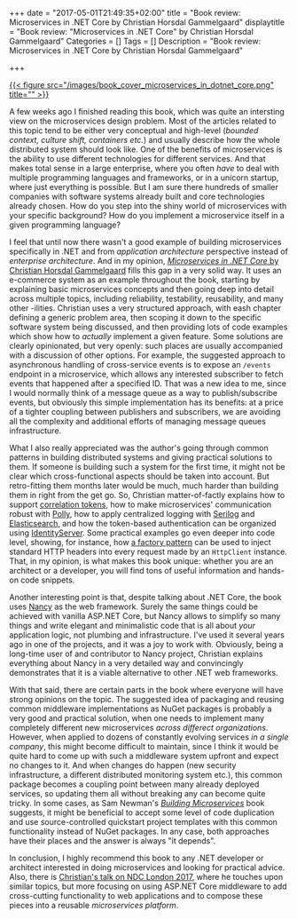 +++
date = "2017-05-01T21:49:35+02:00"
title = "Book review: Microservices in .NET Core by Christian Horsdal Gammelgaard"
displaytitle = "Book review: \"Microservices in .NET Core\" by Christian Horsdal Gammelgaard"
Categories = []
Tags = []
Description = "Book review: Microservices in .NET Core by Christian Horsdal Gammelgaard"

+++

[{{< figure src="/images/book_cover_microservices_in_dotnet_core.png" title="" >}}](https://www.manning.com/books/microservices-in-net-core)

A few weeks ago I finished reading this book, which was quite an intersting view on the microservices design problem. Most of the articles related to this topic tend to be either very conceptual and high-level (*bounded context, culture shift, containers etc.*) and usually describe how the whole distributed system should look like. One of the benefits of microservices is the ability to use different technologies for different services. And that makes total sense in a large enterprise, where you often *have* to deal with multiple programming languages and frameworks, or in a unicorn startup, where just everything is possible. But I am sure there hundreds of smaller companies with software systems already built and core technologies already chosen. How do you step into the shiny world of microservices with your specific background? How do you implement a microservice itself in a given programming language?

I feel that until now there wasn't a good example of building microservices specifically in .NET and from *application architecture* perspective instead of *enterprise architecture*. And in my opinion, [*Microservices in .NET Core* by Christian Horsdal Gammelgaard](https://www.manning.com/books/microservices-in-net-core) fills this gap in a very solid way. It uses an e-commerce system as an example throughout the book, starting by explaining basic microservices concepts and then going deep into detail across multiple topics, including reliability, testability, reusability, and many other -ilities. Christian uses a very structured approach, with eash chapter defining a generic problem area, then scoping it down to the specific software system being discussed, and then providing lots of code examples which show how to *actually* implement a given feature. Some solutions are clearly opinionated, but very openly: such places are usually accompanied with a discussion of other options. For example, the suggested approach to asynchronous handling of cross-service events is to expose an `/events` endpoint in a microservice, which allows any interested subscriber to fetch events that happened after a specified ID. That was a new idea to me, since I would normally think of a message queue as a way to publish/subscribe events, but obviously this simple implementation has its benefits: at a price of a tighter coupling between publishers and subscribers, we are avoiding all the complexity and additional efforts of managing message queues infrastructure.

What I also really appreciated was the author's going through common patterns in building distributed systems and giving practical solutions to them. If someone is building such a system for the first time, it might not be clear which cross-functional aspects should be taken into account. But retro-fitting them months later would be much, much harder than building them in right from the get go. So, Christian matter-of-factly explains how to support [correlation tokens](https://articles.microservices.com/practical-microservices-correlation-tokens-75888baa5182), how to make microservices' communication robust with [Polly](https://github.com/App-vNext/Polly), how to apply centralized logging with [Serilog](https://serilog.net/) and [Elasticsearch](https://www.elastic.co/), and how the token-based authentication can be organized using [IdentityServer](https://identityserver.io/). Some practical examples go even deeper into code level, showing, for instance, how [a factory pattern](https://en.wikipedia.org/wiki/Factory_method_pattern) can be used to inject standard HTTP headers into every request made by an `HttpClient` instance. That, in my opinion, is what makes this book unique: whether you are an architect or a developer, you will find tons of useful information and hands-on code snippets.

Another interesting point is that, despite talking about .NET Core, the book uses [Nancy](http://nancyfx.org/) as the web framework. Surely the same things could be achieved with vanilla ASP.NET Core, but Nancy allows to simplify so many things and write elegant and minimalistic code that is all about *your* application logic, not plumbing and infrastructure. I've used it several years ago in one of the projects, and it was a joy to work with. Obviously, being a long-time user of and contributor to Nancy project, Christian explains everything about Nancy in a very detailed way and convincingly demonstrates that it is a viable alternative to other .NET web frameworks.

With that said, there are certain parts in the book where everyone will have strong opinions on the topic. The suggested idea of packaging and reusing common middleware implementations as NuGet packages is probably a very good and practical solution, when one needs to implement many completely different new microservices *across differect organizations*. However, when applied to dozens of constantly evolving services *in a single company*, this might become difficult to maintain, since I think it would be quite hard to come up with such a middleware system upfront and expect no changes to it. And when changes do happen (new security infrastructure, a different distributed monitoring system etc.), this common package becomes a coupling point between many already deployed services, so updating them all without breaking any can become quite tricky. In some cases, as Sam Newman's [*Building Microservices*](http://shop.oreilly.com/product/0636920033158.do) book suggests, it might be beneficial to accept some level of code duplication and use source-controlled quickstart project templates with this common functionality instead of NuGet packages. In any case, both approaches have their places and the answer is always "it depends".

In conclusion, I highly recommend this book to any .NET developer or architect interested in doing microservices and looking for practical advice. Also, there is [Christian's talk on NDC London 2017](https://www.youtube.com/watch?v=DkG76TgntBQ&list=PL03Lrmd9CiGf2iIh4x8HM4iKmi6PhCe96&index=83), where he touches upon similar topics, but more focusing on using ASP.NET Core middleware to add cross-cutting functionality to web applications and to compose these pieces into a reusable *microservices platform*.